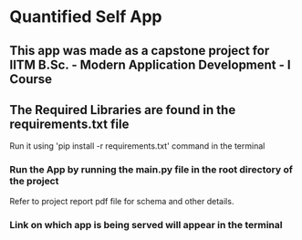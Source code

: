 # Quantified Self App

## This app was made as a capstone project for IITM B.Sc. - Modern Application Development - I Course

## The Required Libraries are found in the requirements.txt file

Run it using 'pip install -r requirements.txt' command in the terminal

### Run the App by running the main.py file in the root directory of the project

Refer to project report pdf file for schema and other details.

### Link on which app is being served will appear in the terminal 
